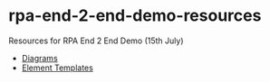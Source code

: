# rpa-end-2-end-demo-resources
Resources for RPA End 2 End Demo (15th July)

* [Diagrams](./diagrams)
* [Element Templates](./element-templates)
